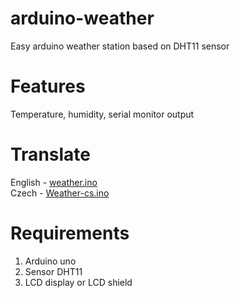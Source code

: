 # arduino-weather
Easy arduino weather station based on DHT11 sensor

# Features
Temperature, humidity, serial monitor output

# Translate
English - <a href="https://github.com/ArtyomCZ/arduino-weather/blob/master/weather.ino">weather.ino</a></br>
Czech - <a href="https://github.com/ArtyomCZ/arduino-weather/blob/master/weather-cs.ino">Weather-cs.ino</a>

# Requirements
1. Arduino uno
2. Sensor DHT11
3. LCD display or LCD shield
